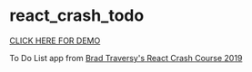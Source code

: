 # react_crash_todo

[CLICK HERE FOR DEMO](https://julienorcross.github.io/react_crash_todo/)

To Do List app from [Brad Traversy's React Crash Course 2019](https://www.youtube.com/watch?v=sBws8MSXN7A)
